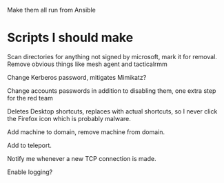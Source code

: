 Make them all run from Ansible
# Scripts I should make
Scan directories for anything not signed by microsoft, mark it for removal. Remove obvious things like mesh agent and tacticalrmm

Change Kerberos password, mitigates Mimikatz?

Change accounts passwords in addition to disabling them, one extra step for the red team

Deletes Desktop shortcuts, replaces with actual shortcuts, so I never click the Firefox icon which is probably malware.

Add machine to domain, remove machine from domain.

Add to teleport.

Notify me whenever a new TCP connection is made.

Enable logging?